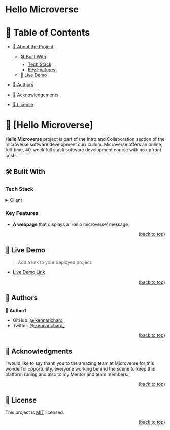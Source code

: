 <a name="user-content-readme-top" id=readme-top></a>

# Hello Microverse


# 📗 Table of Contents

- [📖 About the Project](#about-project)
  - [🛠 Built With](#built-with)
    - [Tech Stack](#tech-stack)
    - [Key Features](#key-features)
  - [🚀 Live Demo](#live-demo)

- [👥 Authors](#authors)

- [🙏 Acknowledgements](#acknowledgements)
- [📝 License](#license)

<!-- PROJECT DESCRIPTION -->

# 📖 [Hello Microverse] <a name="about-project"></a>

**Hello Microverse** project is part of the Intro and Collaboration section of the microverse software development curricullum. Microverse offers an online, full-time, 40-week full stack software development course with no upfront costs

## 🛠 Built With <a name="built-with"></a>

### Tech Stack <a name="tech-stack"></a>

<details>
  <summary>Client</summary>
  <ul>
    <li><a href="#">HTML</a></li>
    <li><a href="#">CSS</a></li>
  </ul>
</details>


<!-- Features -->

### Key Features <a name="key-features"></a>

- **A webpage** that displays a 'Hello microverse' message

<p align="right">(<a href="#readme-top">back to top</a>)</p>



<!-- LIVE DEMO -->

## 🚀 Live Demo <a name="live-demo"></a>

> Add a link to your deployed project.

- [Live Demo Link](https://yourdeployedapplicationlink.com)

<p align="right">(<a href="#readme-top">back to top</a>)</p>



<!-- AUTHORS -->

## 👥 Authors <a name="authors"></a>

👤 **Author1**

- GitHub: [@ikennarichard](https://github.com/ikennarichard)
- Twitter: [@ikennarichard_](https://twitter.com/ikennarichard_)

<p align="right">(<a href="#readme-top">back to top</a>)</p>



<!-- ACKNOWLEDGEMENTS -->

## 🙏 Acknowledgments <a name="acknowledgements"></a>

I would like to say thank you to the amazing team at Microverse for this wonderful opportunity, everyone working behind the scene to keep this platform runing and also to my Mentor and team members.

<p align="right">(<a href="#readme-top">back to top</a>)</p>



<!-- LICENSE -->

## 📝 License <a name="license"></a>

This project is [MIT](./LICENSE) licensed.

<p align="right">(<a href="#readme-top">back to top</a>)</p>